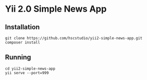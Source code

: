# Yii 2.0 Simple News App

## Installation

```
git clone https://github.com/hscstudio/yii2-simple-news-app.git
composer install
```

## Running

```
cd yii2-simple-news-app
yii serve --port=999
```